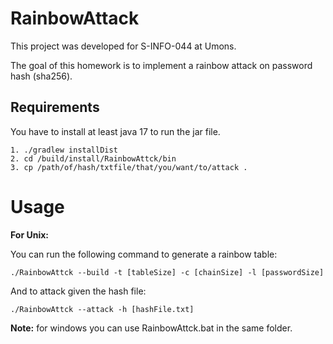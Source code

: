 # RainbowAttack
This project was developed for S-INFO-044 at Umons.

The goal of this homework is to implement a rainbow attack on password hash (sha256).

## Requirements
You have to install at least java 17 to run the jar file.

```console
1. ./gradlew installDist
2. cd /build/install/RainbowAttck/bin
3. cp /path/of/hash/txtfile/that/you/want/to/attack .
```

# Usage
**For Unix:**

You can run the following command to generate a rainbow table:

```console
./RainbowAttck --build -t [tableSize] -c [chainSize] -l [passwordSize]
```

And to attack given the hash file:
```console
./RainbowAttck --attack -h [hashFile.txt]
```

**Note:** for windows you can use RainbowAttck.bat in the same folder.